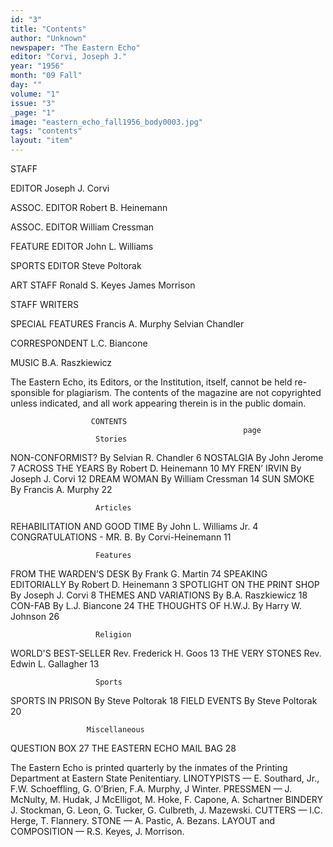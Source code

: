 ```yaml
---
id: "3"
title: "Contents"
author: "Unknown"
newspaper: "The Eastern Echo"
editor: "Corvi, Joseph J."
year: "1956"
month: "09 Fall"
day: ""
volume: "1"
issue: "3"
_page: "1"
image: "eastern_echo_fall1956_body0003.jpg"
tags: "contents"
layout: "item"
---
```

STAFF

EDITOR
Joseph J. Corvi

ASSOC. EDITOR
Robert B. Heinemann

ASSOC. EDITOR
William Cressman

FEATURE EDITOR
John L. Williams

SPORTS EDITOR
Steve Poltorak

ART STAFF
Ronald S. Keyes
James Morrison

STAFF WRITERS

SPECIAL FEATURES
Francis A. Murphy
Selvian Chandler

CORRESPONDENT
L.C. Biancone

MUSIC
B.A. Raszkiewicz

The Eastern Echo, its Editors, or the
Institution, itself, cannot be held re-
sponsible for plagiarism. The contents
of the magazine are not copyrighted
unless indicated, and all work appearing
therein is in the public domain.

                      CONTENTS
                                                        page
                       Stories
NON-CONFORMIST?                 By Selvian R. Chandler     6
NOSTALGIA                       By John Jerome             7
ACROSS THE YEARS                By Robert D. Heinemann    10
MY FREN’ IRVIN                  By Joseph J. Corvi        12
DREAM WOMAN                     By William Cressman       14
SUN SMOKE                       By Francis A. Murphy      22

                       Articles
REHABILITATION AND GOOD TIME    By John L. Williams Jr.    4
CONGRATULATIONS - MR. B.        By Corvi-Heinemann        11

                       Features
FROM THE WARDEN’S DESK          By Frank G. Martin        74
SPEAKING EDITORIALLY            By Robert D. Heinemann     3
SPOTLIGHT ON THE PRINT SHOP     By Joseph J. Corvi         8
THEMES AND VARIATIONS           By B.A. Raszkiewicz       18
CON-FAB                         By L.J. Biancone          24
THE THOUGHTS OF H.W.J.          By Harry W. Johnson       26

                       Religion
WORLD'S BEST-SELLER             Rev. Frederick H. Goos    13
THE VERY STONES                 Rev. Edwin L. Gallagher   13

                       Sports
SPORTS IN PRISON                By Steve Poltorak         18
FIELD EVENTS                    By Steve Poltorak         20

                     Miscellaneous
QUESTION BOX                                              27
THE EASTERN ECHO MAIL BAG                                 28

The Eastern Echo is printed quarterly by the inmates of the Printing Department at Eastern State Penitentiary.
LINOTYPISTS — E. Southard, Jr., F.W. Schoeffling, G. O’Brien, F.A. Murphy, J Winter.
PRESSMEN — J. McNulty, M. Hudak, J McElligot, M. Hoke, F. Capone, A. Schartner
BINDERY J. Stockman, G. Leon, G. Tucker, G. Culbreth, J. Mazewski.
CUTTERS — I.C. Herge, T. Flannery. STONE — A. Pastic, A. Bezans.
LAYOUT and COMPOSITION — R.S. Keyes, J. Morrison.
